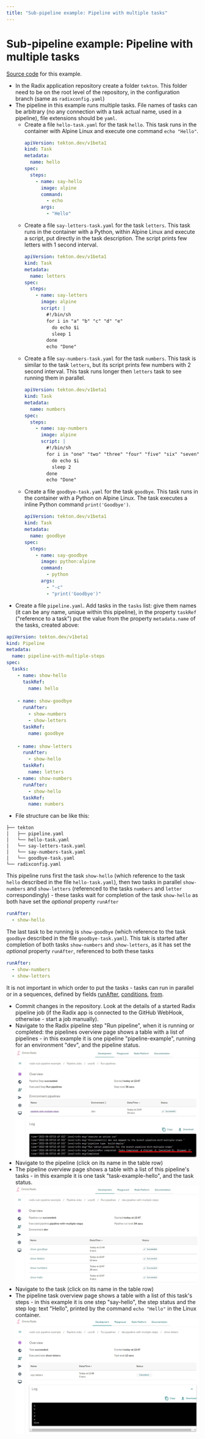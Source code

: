 ```yaml
---
title: "Sub-pipeline example: Pipeline with multiple tasks"
---
```


# Sub-pipeline example: Pipeline with multiple tasks

[Source code](https://github.com/equinor/radix-sub-pipeline-example/tree/pipeline-with-multiple-tasks) for this example.

* In the Radix application repository create a folder `tekton`. This folder need to be on the root level of the repository, in the configuration branch (same as `radixconfig.yaml`) 
* The pipeline in this example runs multiple tasks. File names of tasks can be arbitrary (no any connection with a task actual name, used in a pipeline), file extensions should be `yaml`.
  * Create a file `hello-task.yaml` for the task `hello`. This task runs in the container with Alpine Linux and execute one command `echo "Hello"`.
    ```yaml
    apiVersion: tekton.dev/v1beta1
    kind: Task
    metadata:
      name: hello
    spec:
      steps:
        - name: say-hello
          image: alpine
          command:
            - echo
          args:
            - "Hello"
    ```
  * Create a file `say-letters-task.yaml` for the task `letters`. This task runs in the container with a Python, within Alpine Linux and execute a script, put directly in the task description. The script prints few letters with 1 second interval. 
    ```yaml
    apiVersion: tekton.dev/v1beta1
    kind: Task
    metadata:
      name: letters
    spec:
      steps:
        - name: say-letters
          image: alpine
          script: |
            #!/bin/sh
            for i in "a" "b" "c" "d" "e"
              do echo $i
              sleep 1
            done
            echo "Done"
    ```
  * Create a file `say-numbers-task.yaml` for the task `numbers`. This task is similar to the task `letters`, but  its script prints few numbers with 2 second interval. This task runs longer then `letters` task to see running them in parallel. 
    ```yaml
    apiVersion: tekton.dev/v1beta1
    kind: Task
    metadata:
      name: numbers
    spec:
      steps:
        - name: say-numbers
          image: alpine
          script: |
            #!/bin/sh
            for i in "one" "two" "three" "four" "five" "six" "seven" "eight" "nine" "ten"
              do echo $i
              sleep 2
            done
            echo "Done"
    ```
  * Create a file `goodbye-task.yaml` for the task `goodbye`. This task runs in the container with a Python on Alpine Linux. The task executes a inline Python command `print('Goodbye')`.
    ```yaml
    apiVersion: tekton.dev/v1beta1
    kind: Task
    metadata:
      name: goodbye
    spec:
      steps:
        - name: say-goodbye
          image: python:alpine
          command:
            - python
          args:
            - "-c"
            - "print('Goodbye')"
    ```
* Create a file `pipeline.yaml`. Add tasks in the `tasks` list: give them names (it can be any name, unique within this pipeline), in the property `taskRef` ("reference to a task") put the value from the property `metadata.name` of the tasks, created above:
```yaml
apiVersion: tekton.dev/v1beta1
kind: Pipeline
metadata:
  name: pipeline-with-multiple-steps
spec:
  tasks:
    - name: show-hello
      taskRef:
        name: hello

    - name: show-goodbye
      runAfter:
        - show-numbers
        - show-letters
      taskRef:
        name: goodbye

    - name: show-letters
      runAfter:
        - show-hello
      taskRef:
        name: letters
    - name: show-numbers
      runAfter:
        - show-hello
      taskRef:
        name: numbers
```
* File structure can be like this:
```
├── tekton
│   ├── pipeline.yaml
│   └── hello-task.yaml
│   └── say-letters-task.yaml
│   └── say-numbers-task.yaml
│   └── goodbye-task.yaml
└── radixconfig.yaml
```
This pipeline runs first the task `show-hello` (which reference to the task `hello` described in the file `hello-task.yaml`), then two tasks in parallel `show-numbers` and `show-letters` (referenced to the tasks `numbers` and `letter` correspondingly) - these tasks wait for completion of the task `show-hello` as both have set the _optional_ property `runAfter` 
```yaml
runAfter:
  - show-hello
```
The last task to be running is `show-goodbye` (which reference to the task `goodbye` described in the file `goodbye-task.yaml`). This tak is started after completion of both tasks `show-numbers` and `show-letters`, as it has set the _optional_ property `runAfter`, referenced to both these tasks
```yaml
runAfter:
  - show-numbers
  - show-letters
```
It is not important in which order to put the tasks - tasks can run in parallel or in a sequences, defined by fields [runAfter](https://tekton.dev/docs/pipelines/pipelines/#using-the-runafter-field), [conditions](https://tekton.dev/docs/pipelines/pipelines/#guard-task-execution-using-conditions), [from](https://tekton.dev/docs/pipelines/pipelines/#using-the-from-field). 

* Commit changes in the repository. Look at the details of a started Radix pipeline job (if the Radix app is connected to the GitHub WebHook, otherwise - start a job manually). 
* Navigate to the Radix pipeline step "Run pipeline", when it is running or completed: the pipelines overview page shows a table with a list of pipelines - in this example it is one pipeline "pipeline-example", running for an environment "dev", and the pipeline status.
 ![pipelines](example-pipeline-with-multiple-pipelines.jpg)
* Navigate to the pipeline (click on its name in the table row)
* The pipeline overview page shows a table with a list of this pipeline's tasks - in this example it is one task "task-example-hello", and the task status.
  ![pipelines](example-pipeline-with-multiple-tasks.jpg)
* Navigate to the task (click on its name in the table row)
* The pipeline task overview page shows a table with a list of this task's steps - in this example it is one step "say-hello", the step status and the step log: text "Hello", printed by the command `echo "Hello"` in the Linux container.
  ![pipelines](example-pipeline-with-multiple-task-letters.jpg)
